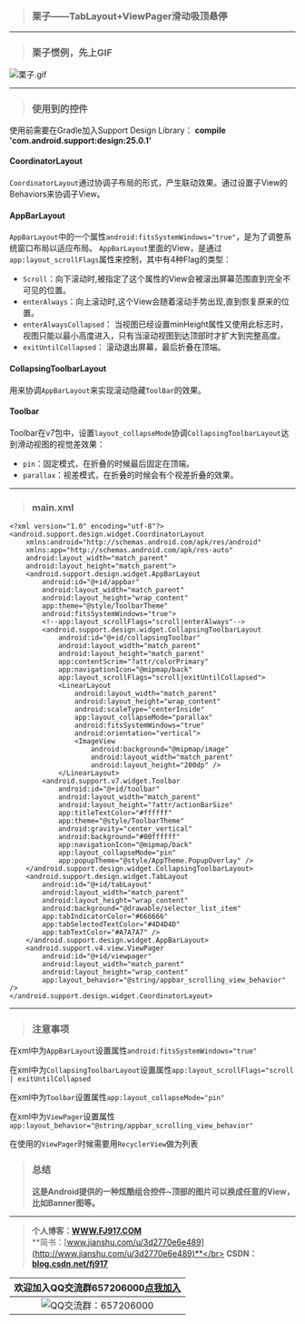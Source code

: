 
> ### 栗子——TabLayout+ViewPager滑动吸顶悬停

---


> ### 栗子惯例，先上GIF

![栗子.gif](http://upload-images.jianshu.io/upload_images/2071764-5ec5a5da460bb07c.gif)

---

> ### 使用到的控件

使用前需要在Gradle加入Support Design Library：
**compile 'com.android.support:design:25.0.1'**

#### CoordinatorLayout
`CoordinatorLayout`通过协调子布局的形式，产生联动效果。通过设置子View的Behaviors来协调子View。

#### AppBarLayout
`AppBarLayout`中的一个属性`android:fitsSystemWindows="true"`，是为了调整系统窗口布局以适应布局。
`AppBarLayout`里面的View，是通过`app:layout_scrollFlags`属性来控制，其中有4种Flag的类型：

 - `Scroll`：向下滚动时,被指定了这个属性的View会被滚出屏幕范围直到完全不可见的位置。
 - `enterAlways`：向上滚动时,这个View会随着滚动手势出现,直到恢复原来的位置。
 - `enterAlwaysCollapsed`： 当视图已经设置minHeight属性又使用此标志时，视图只能以最小高度进入，只有当滚动视图到达顶部时才扩大到完整高度。
 - `exitUntilCollapsed`： 滚动退出屏幕，最后折叠在顶端。

#### CollapsingToolbarLayout
用来协调`AppBarLayout`来实现滚动隐藏`ToolBar`的效果。

#### Toolbar
Toolbar在v7包中，设置`layout_collapseMode`协调`CollapsingToolbarLayout`达到滑动视图的视觉差效果：

 - `pin`：固定模式，在折叠的时候最后固定在顶端。
 - `parallax`：视差模式，在折叠的时候会有个视差折叠的效果。

---

> ### main.xml
```
<?xml version="1.0" encoding="utf-8"?>
<android.support.design.widget.CoordinatorLayout
	xmlns:android="http://schemas.android.com/apk/res/android"
	xmlns:app="http://schemas.android.com/apk/res-auto"
	android:layout_width="match_parent"
	android:layout_height="match_parent">
	<android.support.design.widget.AppBarLayout
		android:id="@+id/appbar"
		android:layout_width="match_parent"
		android:layout_height="wrap_content"
		app:theme="@style/ToolbarTheme"
		android:fitsSystemWindows="true">
		<!--app:layout_scrollFlags="scroll|enterAlways"-->
		<android.support.design.widget.CollapsingToolbarLayout
			android:id="@+id/collapsingToolbar"
			android:layout_width="match_parent"
			android:layout_height="match_parent"
			app:contentScrim="?attr/colorPrimary"
			app:navigationIcon="@mipmap/back"
			app:layout_scrollFlags="scroll|exitUntilCollapsed">
			<LinearLayout
				android:layout_width="match_parent"
				android:layout_height="wrap_content"
				android:scaleType="centerInside"
				app:layout_collapseMode="parallax"
				android:fitsSystemWindows="true"
				android:orientation="vertical">
				<ImageView
					android:background="@mipmap/image"
					android:layout_width="match_parent"
					android:layout_height="200dp" />
			</LinearLayout>
		<android.support.v7.widget.Toolbar
			android:id="@+id/toolbar"
			android:layout_width="match_parent"
			android:layout_height="?attr/actionBarSize"
			app:titleTextColor="#ffffff"
			app:theme="@style/ToolbarTheme"
			android:gravity="center_vertical"
			android:background="#00ffffff"
			app:navigationIcon="@mipmap/back"
			app:layout_collapseMode="pin"
			app:popupTheme="@style/AppTheme.PopupOverlay" />
	</android.support.design.widget.CollapsingToolbarLayout>
	<android.support.design.widget.TabLayout
		android:id="@+id/tabLayout"
		android:layout_width="match_parent"
		android:layout_height="wrap_content"
		android:background="@drawable/selector_list_item"
		app:tabIndicatorColor="#666666"
		app:tabSelectedTextColor="#4D4D4D"
		app:tabTextColor="#A7A7A7" />
	</android.support.design.widget.AppBarLayout>
	<android.support.v4.view.ViewPager
		android:id="@+id/viewpager"
		android:layout_width="match_parent"
		android:layout_height="wrap_content"
		app:layout_behavior="@string/appbar_scrolling_view_behavior" />
</android.support.design.widget.CoordinatorLayout>
```

---

> ### 注意事项

在xml中为`AppBarLayout`设置属性`android:fitsSystemWindows="true"`

在xml中为`CollapsingToolbarLayout`设置属性`app:layout_scrollFlags="scroll | exitUntilCollapsed`

在xml中为`Toolbar`设置属性`app:layout_collapseMode="pin"`

在xml中为`ViewPager`设置属性`app:layout_behavior="@string/appbar_scrolling_view_behavior"`

在使用的`ViewPager`时候需要用`RecyclerView`做为列表


> ### 总结
> **这是Android提供的一种炫酷组合控件~顶部的图片可以换成任意的View，比如Banner图等。**

---



> **个人博客：[WWW.FJ917.COM](http://www.fj917.com)**</br>
> **简书：[www.jianshu.com/u/3d2770e6e489](http://www.jianshu.com/u/3d2770e6e489)**</br>
> **CSDN：[blog.csdn.net/fj917](http://blog.csdn.net/fj917)**


|欢迎加入QQ交流群657206000[点我加入](http://shang.qq.com/wpa/qunwpa?idkey=9b454a6f01bd94d97e4c3f2771447a989ec77794eb5a563422263153c00f700d)|
|:---:|
|![QQ交流群：657206000](http://upload-images.jianshu.io/upload_images/2071764-bce605159bbceb2a.png)|